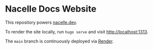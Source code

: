 # Nacelle Docs Website

This repository powers [nacelle.dev](https://nacelle.dev).

To render the site locally, run `hugo serve` and visit [http://localhost:1313](http://localhost:1313).

The `main` branch is continuously deployed via [Render](https://render.com).
